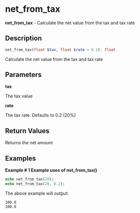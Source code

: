 # net_from_tax

**net_from_tax** - Calculate the net value from the tax and tax rate

## Description

```php
net_from_tax(float $tax, float $rate = 0.2): float
```

Calculate the net value from the tax and tax rate

## Parameters

**tax**

The tax value

**rate**

The tax rate. Defaults to 0.2 (20%)

## Return Values

Returns the net amount

## Examples

**Example # 1 Example uses of net_from_tax()**

```php
echo net_from_tax(20);
echo net_from_tax(20, 0.2);
```

The above example will output:

```
100.0
100.0
```